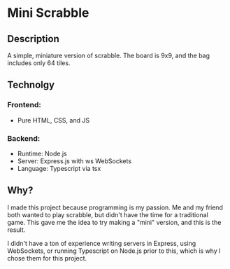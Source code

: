 # Mini Scrabble
## Description
A simple, miniature version of scrabble. The board is 9x9, and the bag includes only 64 tiles.

## Technolgy
### Frontend:
- Pure HTML, CSS, and JS

### Backend:
- Runtime: Node.js
- Server: Express.js with ws WebSockets
- Language: Typescript via tsx

## Why?
I made this project because programming is my passion. Me and my friend both wanted to play scrabble, but didn't have the time for a traditional game. This gave me the idea to try making a "mini" version, and this is the result.

I didn't have a ton of experience writing servers in Express, using WebSockets, or running Typescript on Node.js prior to this, which is why I chose them for this project.